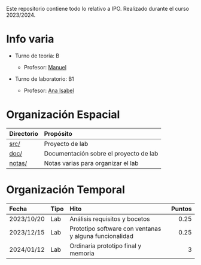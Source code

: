 Este repositorio contiene todo lo relativo a IPO.
Realizado durante el curso 2023/2024.

# Info varia

- Turno de teoría: B
  - Profesor: [Manuel](mailto:Manuel.Ortega@uclm.es)

- Turno de laboratorio: B1
  - Profesor: [Ana Isabel](mailto:AnaIsabel.Molina@uclm.es)

# Organización Espacial

| Directorio | Propósito |
| :-- | :-- |
| [src/](src/) | Proyecto de lab |
| [doc/](doc/) | Documentación sobre el proyecto de lab |
| [notas/](notas/) | Notas varias para organizar el lab |

# Organización Temporal

| Fecha | Tipo | Hito | Puntos |
| :-- | :-- | :-- | --: |
| 2023/10/20 | Lab | Análisis requisitos y bocetos | 0.25 |
| 2023/12/15 | Lab | Prototipo software con ventanas y alguna funcionalidad | 0.25 |
| 2024/01/12 | Lab | Ordinaria prototipo final y memoria | 3 |

